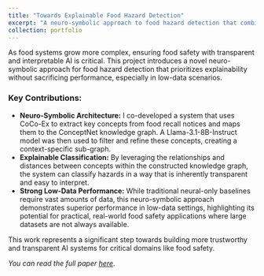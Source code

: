```yaml
---
title: "Towards Explainable Food Hazard Detection"
excerpt: "A neuro-symbolic approach to food hazard detection that combines Large Language Models (Llama-3.1-8B) with knowledge graphs (ConceptNet) to create an inherently explainable classification system.<br/><img src='/images/food_hazard_visual.png'>"
collection: portfolio
---
```


As food systems grow more complex, ensuring food safety with transparent and interpretable AI is critical. This project introduces a novel neuro-symbolic approach for food hazard detection that prioritizes explainability without sacrificing performance, especially in low-data scenarios.

### Key Contributions:

* **Neuro-Symbolic Architecture:** I co-developed a system that uses CoCo-Ex to extract key concepts from food recall notices and maps them to the ConceptNet knowledge graph. A Llama-3.1-8B-Instruct model was then used to filter and refine these concepts, creating a context-specific sub-graph.
* **Explainable Classification:** By leveraging the relationships and distances between concepts within the constructed knowledge graph, the system can classify hazards in a way that is inherently transparent and easy to interpret.
* **Strong Low-Data Performance:** While traditional neural-only baselines require vast amounts of data, this neuro-symbolic approach demonstrates superior performance in low-data settings, highlighting its potential for practical, real-world food safety applications where large datasets are not always available.

This work represents a significant step towards building more trustworthy and transparent AI systems for critical domains like food safety.

*You can read the full paper [here](/files/Towards_Explainable_FoodHazard.pdf).*